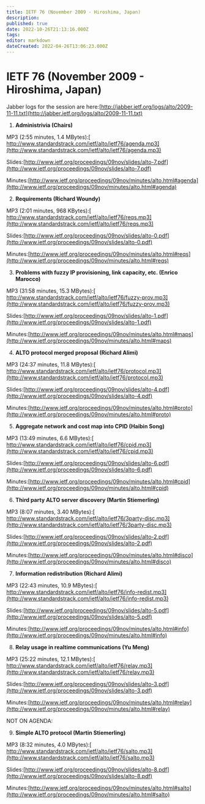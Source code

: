 ```yaml
---
title: IETF 76 (November 2009 - Hiroshima, Japan)
description: 
published: true
date: 2022-10-26T21:13:16.000Z
tags: 
editor: markdown
dateCreated: 2022-04-26T13:06:23.000Z
---
```

# IETF 76 (November 2009 - Hiroshima, Japan)

Jabber logs for the session are here:[​http://jabber.ietf.org/logs/alto/2009-11-11.txt](http://jabber.ietf.org/logs/alto/2009-11-11.txt)

1. **Administrivia (Chairs)**

MP3 (2:55 minutes, 1.4 MBytes):[​http://www.standardstrack.com/ietf/alto/ietf76/agenda.mp3](http://www.standardstrack.com/ietf/alto/ietf76/agenda.mp3)   
 
Slides:[​http://www.ietf.org/proceedings/09nov/slides/alto-7.pdf](http://www.ietf.org/proceedings/09nov/slides/alto-7.pdf)   

Minutes:[​http://www.ietf.org/proceedings/09nov/minutes/alto.html#agenda](http://www.ietf.org/proceedings/09nov/minutes/alto.html#agenda)

2. **Requirements (Richard Woundy)**

MP3 (2:01 minutes, 968 KBytes):[​http://www.standardstrack.com/ietf/alto/ietf76/reqs.mp3](http://www.standardstrack.com/ietf/alto/ietf76/reqs.mp3)   
 
Slides:[​http://www.ietf.org/proceedings/09nov/slides/alto-0.pdf](http://www.ietf.org/proceedings/09nov/slides/alto-0.pdf)   

Minutes:[​http://www.ietf.org/proceedings/09nov/minutes/alto.html#reqs](http://www.ietf.org/proceedings/09nov/minutes/alto.html#reqs)

3. **Problems with fuzzy IP provisioning, link capacity, etc. (Enrico Marocco)**

MP3 (31:58 minutes, 15.3 MBytes):[​http://www.standardstrack.com/ietf/alto/ietf76/fuzzy-prov.mp3](http://www.standardstrack.com/ietf/alto/ietf76/fuzzy-prov.mp3)   
 
Slides:[​http://www.ietf.org/proceedings/09nov/slides/alto-1.pdf](http://www.ietf.org/proceedings/09nov/slides/alto-1.pdf)   

Minutes:[​http://www.ietf.org/proceedings/09nov/minutes/alto.html#maps](http://www.ietf.org/proceedings/09nov/minutes/alto.html#maps)

4. **ALTO protocol merged proposal (Richard Alimi)**

MP3 (24:37 minutes, 11.8 MBytes):[​http://www.standardstrack.com/ietf/alto/ietf76/protocol.mp3](http://www.standardstrack.com/ietf/alto/ietf76/protocol.mp3)   
 
Slides:[​http://www.ietf.org/proceedings/09nov/slides/alto-4.pdf](http://www.ietf.org/proceedings/09nov/slides/alto-4.pdf)   

Minutes:[​http://www.ietf.org/proceedings/09nov/minutes/alto.html#proto](http://www.ietf.org/proceedings/09nov/minutes/alto.html#proto)

5. **Aggregate network and cost map into CPID (Haibin Song)**

MP3 (13:49 minutes, 6.6 MBytes):[​http://www.standardstrack.com/ietf/alto/ietf76/cpid.mp3](http://www.standardstrack.com/ietf/alto/ietf76/cpid.mp3)   
 
Slides:[​http://www.ietf.org/proceedings/09nov/slides/alto-6.pdf](http://www.ietf.org/proceedings/09nov/slides/alto-6.pdf)   

Minutes:[​http://www.ietf.org/proceedings/09nov/minutes/alto.html#cpid](http://www.ietf.org/proceedings/09nov/minutes/alto.html#cpid)

6. **Third party ALTO server discovery (Martin Stiemerling)**

MP3 (8:07 minutes, 3.40 MBytes):[​http://www.standardstrack.com/ietf/alto/ietf76/3party-disc.mp3](http://www.standardstrack.com/ietf/alto/ietf76/3party-disc.mp3)   
 
Slides:[​http://www.ietf.org/proceedings/09nov/slides/alto-2.pdf](http://www.ietf.org/proceedings/09nov/slides/alto-2.pdf)   

Minutes:[​http://www.ietf.org/proceedings/09nov/minutes/alto.html#disco](http://www.ietf.org/proceedings/09nov/minutes/alto.html#disco)

7. **Information redistribution (Richard Alimi)**

MP3 (22:43 minutes, 10.9 MBytes):[​http://www.standardstrack.com/ietf/alto/ietf76/info-redist.mp3](http://www.standardstrack.com/ietf/alto/ietf76/info-redist.mp3)   
 
Slides:[​http://www.ietf.org/proceedings/09nov/slides/alto-5.pdf](http://www.ietf.org/proceedings/09nov/slides/alto-5.pdf)   

Minutes:[​http://www.ietf.org/proceedings/09nov/minutes/alto.html#info](http://www.ietf.org/proceedings/09nov/minutes/alto.html#info)

8. **Relay usage in realtime communications (Yu Meng)**

MP3 (25:22 minutes, 12.1 MBytes):[​http://www.standardstrack.com/ietf/alto/ietf76/relay.mp3](http://www.standardstrack.com/ietf/alto/ietf76/relay.mp3)   
 
Slides:[​http://www.ietf.org/proceedings/09nov/slides/alto-3.pdf](http://www.ietf.org/proceedings/09nov/slides/alto-3.pdf)   

Minutes:[​http://www.ietf.org/proceedings/09nov/minutes/alto.html#relay](http://www.ietf.org/proceedings/09nov/minutes/alto.html#relay)

NOT ON AGENDA: 

9. **Simple ALTO protocol (Martin Stiemerling)**

MP3 (8:32 minutes, 4.0 MBytes):[​http://www.standardstrack.com/ietf/alto/ietf76/salto.mp3](http://www.standardstrack.com/ietf/alto/ietf76/salto.mp3)   
 
Slides:[​http://www.ietf.org/proceedings/09nov/slides/alto-8.pdf](http://www.ietf.org/proceedings/09nov/slides/alto-8.pdf)   

Minutes:[​http://www.ietf.org/proceedings/09nov/minutes/alto.html#salto](http://www.ietf.org/proceedings/09nov/minutes/alto.html#salto)
